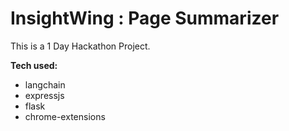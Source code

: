 # InsightWing : Page Summarizer

This is a 1 Day Hackathon Project. 

**Tech used:** 
- langchain
- expressjs
- flask
- chrome-extensions
